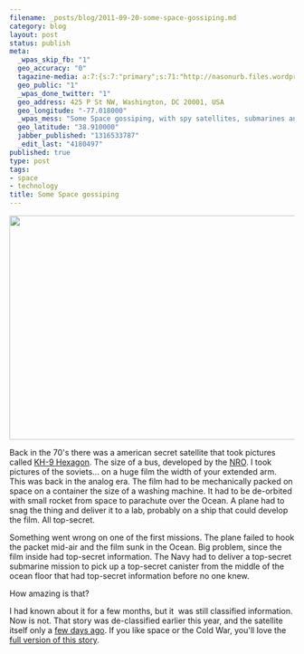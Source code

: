 ```yaml
--- 
filename: _posts/blog/2011-09-20-some-space-gossiping.md
category: blog
layout: post
status: publish
meta: 
  _wpas_skip_fb: "1"
  geo_accuracy: "0"
  tagazine-media: a:7:{s:7:"primary";s:71:"http://nasonurb.files.wordpress.com/2011/09/kh-9_hexagon_satellite.jpeg";s:6:"images";a:1:{s:71:"http://nasonurb.files.wordpress.com/2011/09/kh-9_hexagon_satellite.jpeg";a:6:{s:8:"file_url";s:71:"http://nasonurb.files.wordpress.com/2011/09/kh-9_hexagon_satellite.jpeg";s:5:"width";s:3:"800";s:6:"height";s:3:"495";s:4:"type";s:5:"image";s:4:"area";s:6:"396000";s:9:"file_path";s:0:"";}}s:6:"videos";a:0:{}s:11:"image_count";s:1:"1";s:6:"author";s:7:"4180497";s:7:"blog_id";s:7:"8438084";s:9:"mod_stamp";s:19:"2011-09-20 15:49:46";}
  geo_public: "1"
  _wpas_done_twitter: "1"
  geo_address: 425 P St NW, Washington, DC 20001, USA
  geo_longitude: "-77.018000"
  _wpas_mess: "Some Space gossiping, with spy satellites, submarines and a big #fail. "
  geo_latitude: "38.910000"
  jabber_published: "1316533787"
  _edit_last: "4180497"
published: true
type: post
tags: 
- space
- technology
title: Some Space gossiping
---
```

<a href="http://en.wikipedia.org/wiki/File:KH-9_HEXAGON_satellite.jpg"><img class="aligncenter size-full wp-image-2032" title="KH-9_HEXAGON_satellite" src="http://nasonurb.files.wordpress.com/2011/09/kh-9_hexagon_satellite.jpeg" alt="" width="640" height="396" /></a>

Back in the 70's there was a american secret satellite that took pictures called <a href="http://en.wikipedia.org/wiki/KH-9_Hexagon">KH-9 Hexagon</a>. The size of a bus, developed by the <a href="http://en.wikipedia.org/wiki/National_Reconnaissance_Office">NRO</a>. I took pictures of the soviets... on a huge film the width of your extended arm. This was back in the analog era. The film had to be mechanically packed on space on a container the size of a washing machine. It had to be de-orbited with small rocket from space to parachute over the Ocean. A plane had to snag the thing and deliver it to a lab, probably on a ship that could develop the film. All top-secret.

Something went wrong on one of the first missions. The plane failed to hook the packet mid-air and the film sunk in the Ocean. Big problem, since the film inside had top-secret information. The Navy had to deliver a top-secret submarine mission to pick up a top-secret canister from the middle of the ocean floor that had top-secret information before no one knew.

How amazing is that?

I had known about it for a few months, but it  was still classified information. Now is not. That story was de-classified earlier this year, and the satellite itself only a <a href="http://www.spaceref.com/news/viewnews.html?id=1568">few days ago</a>. If you like space or the Cold War, you'll love the<a href="http://www.thespacereview.com/article/1785/1"> full version of this story</a>.
